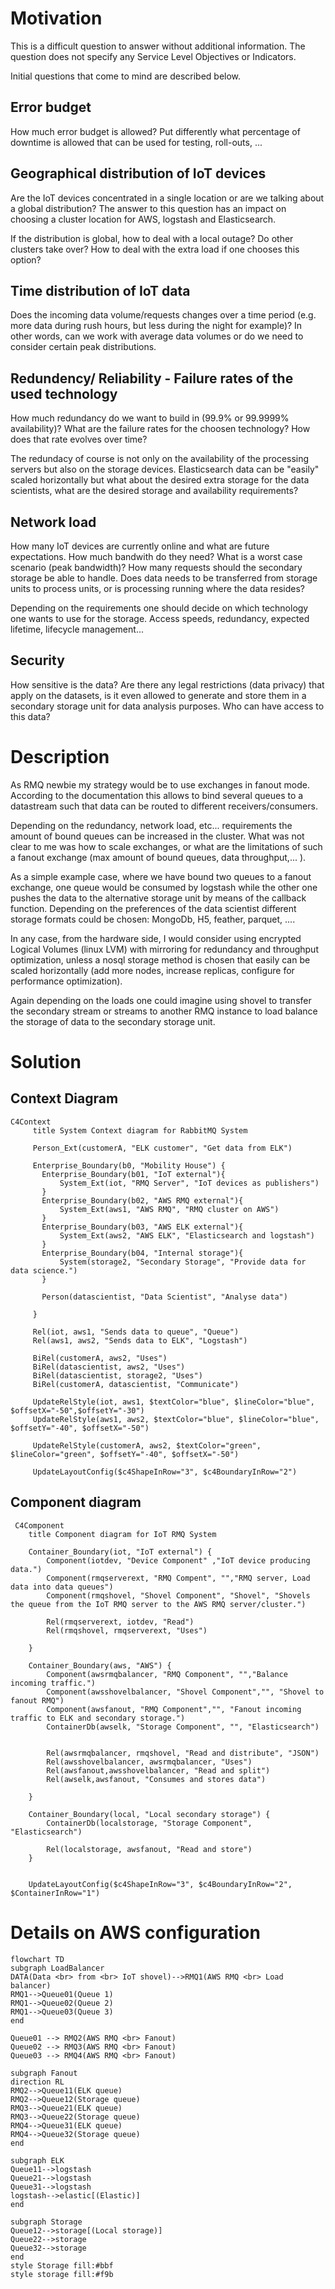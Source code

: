 # Motivation

This is a difficult question to answer without additional information. The question does not specify any Service Level Objectives or Indicators.

Initial questions that come to mind are described below.

## Error budget

How much error budget is allowed? Put differently what percentage of downtime is allowed that can be used for testing, roll-outs, ...

## Geographical distribution of IoT devices

Are the IoT devices concentrated in a single location or are we talking about a global distribution? The answer to this question has an impact on choosing a cluster location for AWS, logstash and Elasticsearch.

If the distribution is global, how to deal with a local outage? Do other clusters take over? How to deal with the extra load if one chooses this option?

## Time distribution of IoT data

Does the incoming data volume/requests changes over a time period (e.g. more data during rush hours, but less during the night for example)? In other words, can we work with average data volumes or do we need to consider certain peak distributions.

## Redundency/ Reliability - Failure rates of the used technology

How much redundancy do we want to build in (99.9% or 99.9999% availability)? What are the failure rates for the choosen technology? How does that rate evolves over time?

The redundacy of course is not only on the availability of the processing servers but also on the storage devices. Elasticsearch data can be "easily" scaled horizontally but what about the desired extra storage for the data scientists, what are the desired storage and availability requirements?

## Network load

How many IoT devices are currently online and what are future expectations. How much bandwith do they need? What is a worst case scenario (peak bandwidth)? How many requests should the secondary storage be able to handle. Does data needs to be transferred from storage units to process units, or is processing running where the data resides? 


Depending on the requirements one should decide on which technology one wants to use for the storage. Access speeds, redundancy, expected lifetime, lifecycle management...

## Security

How sensitive is the data? Are there any legal restrictions (data privacy) that apply on the datasets, is it even allowed to generate and store them in a secondary storage unit for data analysis purposes. Who can have access to this data?

# Description

As RMQ newbie my strategy would be to use exchanges in fanout mode. According to the documentation this allows to bind several queues to a datastream such that data can be routed to different receivers/consumers.

Depending on the redundancy, network load, etc... requirements the amount of bound queues can be increased in the cluster. What was not clear to me was how to scale exchanges, or what are the limitations of such a fanout exchange (max amount of bound queues, data throughput,... ).

As a simple example case, where we have bound two queues to a fanout exchange, one queue would be consumed by logstash while the other one pushes the data to the alternative storage unit by means of the callback function. Depending on the preferences of the data scientist different storage formats could be chosen: MongoDb, H5, feather, parquet, ....  

In any case, from the hardware side, I would consider using encrypted Logical Volumes (linux LVM) with mirroring for redundancy and throughput optimization, unless a nosql storage method is chosen that easily can be scaled horizontally (add more nodes, increase replicas, configure for performance optimization).

Again depending on the loads one could imagine using shovel to transfer the secondary stream or streams to another RMQ instance to load balance the storage of data to the secondary storage unit.


# Solution

## Context Diagram

 ```mermaid
C4Context
      title System Context diagram for RabbitMQ System

      Person_Ext(customerA, "ELK customer", "Get data from ELK")   
      
      Enterprise_Boundary(b0, "Mobility House") {
        Enterprise_Boundary(b01, "IoT external"){
            System_Ext(iot, "RMQ Server", "IoT devices as publishers")
        }
        Enterprise_Boundary(b02, "AWS RMQ external"){
            System_Ext(aws1, "AWS RMQ", "RMQ cluster on AWS")
        }
        Enterprise_Boundary(b03, "AWS ELK external"){
            System_Ext(aws2, "AWS ELK", "Elasticsearch and logstash")
        }
        Enterprise_Boundary(b04, "Internal storage"){
            System(storage2, "Secondary Storage", "Provide data for data science.")
        }

        Person(datascientist, "Data Scientist", "Analyse data")      
       
      }
      
      Rel(iot, aws1, "Sends data to queue", "Queue")
      Rel(aws1, aws2, "Sends data to ELK", "Logstash")

      BiRel(customerA, aws2, "Uses")
      BiRel(datascientist, aws2, "Uses")
      BiRel(datascientist, storage2, "Uses")
      BiRel(customerA, datascientist, "Communicate")

      UpdateRelStyle(iot, aws1, $textColor="blue", $lineColor="blue", $offsetX="-50",$offsetY="-30")
      UpdateRelStyle(aws1, aws2, $textColor="blue", $lineColor="blue", $offsetY="-40", $offsetX="-50")

      UpdateRelStyle(customerA, aws2, $textColor="green", $lineColor="green", $offsetY="-40", $offsetX="-50")
      
      UpdateLayoutConfig($c4ShapeInRow="3", $c4BoundaryInRow="2")
 ```

## Component diagram


```mermaid
 C4Component
    title Component diagram for IoT RMQ System

    Container_Boundary(iot, "IoT external") {
        Component(iotdev, "Device Component" ,"IoT device producing data.")
        Component(rmqserverext, "RMQ Compent", "","RMQ server, Load data into data queues")
        Component(rmqshovel, "Shovel Component", "Shovel", "Shovels the queue from the IoT RMQ server to the AWS RMQ server/cluster.")

        Rel(rmqserverext, iotdev, "Read")
        Rel(rmqshovel, rmqserverext, "Uses")

    }

    Container_Boundary(aws, "AWS") {
        Component(awsrmqbalancer, "RMQ Component", "","Balance incoming traffic.")
        Component(awsshovelbalancer, "Shovel Component","", "Shovel to fanout RMQ")
        Component(awsfanout, "RMQ Component","", "Fanout incoming traffic to ELK and secondary storage.")
        ContainerDb(awselk, "Storage Component", "", "Elasticsearch")


        Rel(awsrmqbalancer, rmqshovel, "Read and distribute", "JSON")
        Rel(awsshovelbalancer, awsrmqbalancer, "Uses")
        Rel(awsfanout,awsshovelbalancer, "Read and split")
        Rel(awselk,awsfanout, "Consumes and stores data")

    }

    Container_Boundary(local, "Local secondary storage") {
        ContainerDb(localstorage, "Storage Component", "Elasticsearch")

        Rel(localstorage, awsfanout, "Read and store")
    }


    UpdateLayoutConfig($c4ShapeInRow="3", $c4BoundaryInRow="2", $ContainerInRow="1")
```

# Details on AWS configuration

```mermaid
flowchart TD
subgraph LoadBalancer
DATA(Data <br> from <br> IoT shovel)-->RMQ1(AWS RMQ <br> Load balancer)
RMQ1-->Queue01(Queue 1)
RMQ1-->Queue02(Queue 2)
RMQ1-->Queue03(Queue 3)
end

Queue01 --> RMQ2(AWS RMQ <br> Fanout)
Queue02 --> RMQ3(AWS RMQ <br> Fanout)
Queue03 --> RMQ4(AWS RMQ <br> Fanout)

subgraph Fanout
direction RL
RMQ2-->Queue11(ELK queue)
RMQ2-->Queue12(Storage queue)
RMQ3-->Queue21(ELK queue)
RMQ3-->Queue22(Storage queue)
RMQ4-->Queue31(ELK queue)
RMQ4-->Queue32(Storage queue)
end

subgraph ELK
Queue11-->logstash
Queue21-->logstash
Queue31-->logstash
logstash-->elastic[(Elastic)]
end

subgraph Storage
Queue12-->storage[(Local storage)]
Queue22-->storage
Queue32-->storage
end
style Storage fill:#bbf
style storage fill:#f9b
```